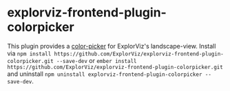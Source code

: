 # explorviz-frontend-plugin-colorpicker

This plugin provides a [color-picker](https://itsjavi.com/bootstrap-colorpicker) for ExplorViz's landscape-view. Install via `npm install https://github.com/ExplorViz/explorviz-frontend-plugin-colorpicker.git --save-dev` or `ember install https://github.com/ExplorViz/explorviz-frontend-plugin-colorpicker.git` and uninstall `npm uninstall explorviz-frontend-plugin-colorpicker --save-dev`.
